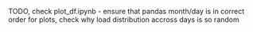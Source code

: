 TODO, check plot_df.ipynb - ensure that pandas month/day is in correct order for plots, check why load distribution accross days is so random